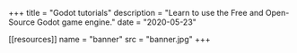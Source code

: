 +++
title = "Godot tutorials"
description = "Learn to use the Free and Open-Source Godot game engine."
date = "2020-05-23"

[[resources]]
name = "banner"
src = "banner.jpg"
+++
